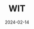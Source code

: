 ---  
layout: startup_page  
title: "WIT"  
id: "witcontests.com"  
permalink: "/witwitcontests.com02142024/"  
website: "https://www.witcontests.com/"  
funding_round: ""  
funding_amount: ""  
investors: "McCarthy Capital"  
about: "WIT is a digital activation platform for sports and entertainment companies, enabling them to create immersive fan experiences and digital engagement. The platform helps teams build direct customer relationships, launch branded campaigns, and capture valuable first-party data. WIT's turnkey solutions power exciting experiences across various sports leagues and venues."  
markets: "Sports, Entertainment, Media and Information Services (B2B), Business/Productivity Software, Social Content, AdTech, Marketing Tech, TMT"  
hq: "New York, New York, United States"  
founded_year: "2018"  
linkedin: "https://www.linkedin.com/company/wit-sports/"  
twitter: "https://twitter.com/witcontests"  
instagram: ""  
facebook: "https://www.facebook.com/witcontests"  
crunchbase: "https://www.crunchbase.com/organization/wit-video-contests?utm_source=linkedin&utm_medium=referral&utm_campaign=linkedin_companies&utm_content=profile_cta_anon&trk=funding_crunchbase"  
pitchbook: "https://pitchbook.com/profiles/company/265147-12"  

date_display: "14-Feb-2024"  
date: "2024-02-14"

# SEO Optimization  
meta_title: "WIT"  
meta_description: "WIT, WIT is a digital activation platform for sports and entertainment companies, enabling them to create immersive fan experiences and digital engagement...."  
meta_keywords: "WIT, Sports, Entertainment, Media and Information Services (B2B), Business/Productivity Software, Social Content, AdTech, Marketing Tech, TMT,  funding"  
canonical_url: "https://startup.projectstartups.com/witwitcontests.com02142024/"  
---